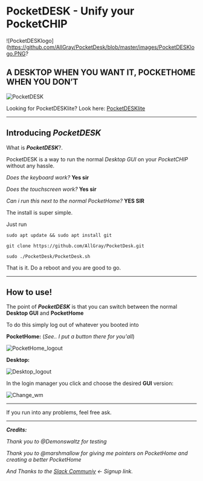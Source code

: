 # PocketDESK - Unify your PocketCHIP

![PocketDESKlogo](https://github.com/AllGray/PocketDesk/blob/master/images/PocketDESKlogo.PNG?
## A DESKTOP WHEN YOU WANT IT, POCKETHOME WHEN YOU DON’T

![PocketDESK](https://blog.nextthing.co/wp-content/uploads/2017/09/pdesktop6B-1024x683.jpg)

Looking for PocketDESKlite? Look here: [PocketDESKlite](https://github.com/AllGray/PocketDesk/blob/master/PocketDESKlite.sh)

----------

## Introducing _**PocketDESK**_

What is _**PocketDESK**_?.

PocketDESK is a way to run the normal _Desktop GUI_ on your _PocketCHIP_ without any hassle. 

_Does the keyboard work?_  **Yes sir**

_Does the touchscreen work?_  **Yes sir**

_Can i run this next to the normal PocketHome?_ **YES SIR**


The install is super simple.

Just run

    sudo apt update && sudo apt install git

    git clone https://github.com/AllGray/PocketDesk.git

    sudo ./PocketDesk/PocketDesk.sh

That is it. Do a reboot and you are good to go.



----------

## How to use!


The point of **_PocketDESK_** is that you can switch between the normal **Desktop GUI** and **PocketHome**

To do this simply log out of whatever you booted into

**PocketHome:** (_See.. I put a button there for you'all_)

![PocketHome_logout](https://github.com/AllGray/AllGray_Private/blob/master/gif/PocketHome_logout.gif)


**Desktop:** 

![Desktop_logout](https://github.com/AllGray/AllGray_Private/blob/master/gif/Desktop_logout.gif)



In the login manager you click and choose the desired **GUI** version:

![Change_wm](https://github.com/AllGray/AllGray_Private/blob/master/gif/change_wm.gif)



----------



If you run into any problems, feel free ask.



----------

_**Credits:**_ 

_Thank you to @Demonswaltz for testing_

_Thank you to @marshmallow for giving me pointers on PocketHome and creating a better PocketHome_

_And Thanks to the [Slack Communiy](https://slofile.com/slack/chipster)   <- Signup link._


